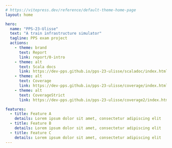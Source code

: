 ```yaml
---
# https://vitepress.dev/reference/default-theme-home-page
layout: home

hero:
  name: "PPS-23-Ulisse"
  text: "A train infrastructure simulator"
  tagline: PPS exam project
  actions:
    - theme: brand
      text: Report
      link: report/0-intro
    - theme: alt
      text: Scala docs
      link: https://dev-pps.github.io/pps-23-ulisse/scaladoc/index.html
    - theme: alt
      text: Coverage
      link: https://dev-pps.github.io/pps-23-ulisse/coverage/index.html
    - theme: alt
      text: CoverageStrict
      link: https://dev-pps.github.io/pps-23-ulisse/coverage2/index.html

features:
  - title: Feature A
    details: Lorem ipsum dolor sit amet, consectetur adipiscing elit
  - title: Feature B
    details: Lorem ipsum dolor sit amet, consectetur adipiscing elit
  - title: Feature C
    details: Lorem ipsum dolor sit amet, consectetur adipiscing elit
---
```


